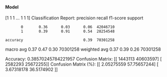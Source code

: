 #### Model
[1 1 1 ... 1 1 1]
Classification Report:
              precision    recall  f1-score   support

           0       0.36      0.03      0.06  42046710
           1       0.39      0.91      0.54  28254548

    accuracy                           0.39  70301258
   macro avg       0.37      0.47      0.30  70301258
weighted avg       0.37      0.39      0.26  70301258

Accuracy: 0.38570245784221957
Confusion Matrix:
[[ 1443113 40603597]
 [ 2582293 25672255]]
Confusion Matrix (%):
[[ 2.05275559 57.75657244]
 [ 3.67318178 36.5174902 ]]
